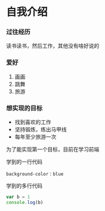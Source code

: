 # 自我介绍

### 过往经历
读书读书，然后工作，其他没有啥好说的

### 爱好

1. 画画
2. 跳舞
3. 旅游

### 想实现的目标
* 找到喜欢的工作
* 坚持锻炼，练出马甲线
* 每年至少旅游一次

为了能实现第一个目标，目前在学习前端

学到的一行代码

    background-color：blue
    
学到的多行代码

```javascript
var b = 1
console.log(b)
```

